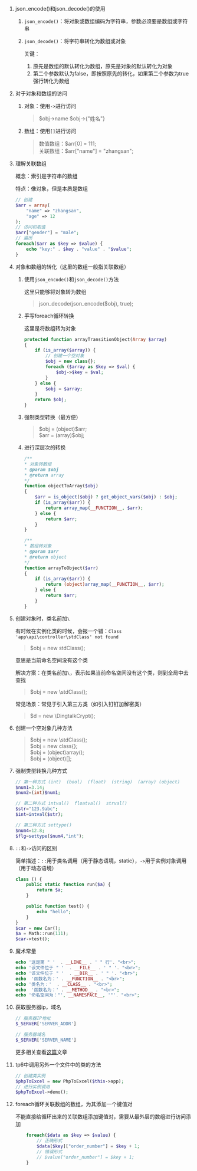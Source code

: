 1. json_encode()和json_decode()的使用

    1. `json_encode()`：将对象或数组编码为字符串，参数必须要是数组或字符串

    2. `json_decode()`：将字符串转化为数组或对象

        关键：  
        
        1. 原先是数组的默认转化为数组，原先是对象的默认转化为对象
        2. 第二个参数默认为false，即按照原先的转化，如果第二个参数为true强行转化为数组

2. 对于对象和数组的访问

    1. 对象：使用`->`进行访问

        > \$obj->name 
        > \$obj->{"姓名"}

    2. 数组：使用`[]`进行访问

        > 数值数组：\$arr[0] = 111;  
        > 关联数组：$arr["name"] = "zhangsan";

3. 理解关联数组

    概念：索引是字符串的数组

    特点：像对象，但是本质是数组

    ```php
    // 创建
    $arr = array(
        "name" => "zhangsan",
        "age" => 12
    );
    // 访问和取值
    $arr["gender"] = "male";
    // 遍历
    foreach($arr as $key => $value) {
        echo "key:" . $key . "value" . "$value";
    }
    ```

4. 对象和数组的转化（这里的数组一般指关联数组）

    1. 使用`json_encode()`和`json_decode()`方法

        这里只能够将对象转为数组

        > json_decode(json_encode($obj), true);

    2. 手写foreach循环转换

        这里是将数组转为对象

        ```php
        protected function arrayTransitionObject(Array $array) 
        {
            if (is_array($array)) {
                // 创建一个空对象
                $obj = new class{};
                foreach ($array as $key => $val) {
                    $obj->$key = $val;
                }
            } else {
                $obj = $array;
            }
            return $obj;
        }
        ```

    3. 强制类型转换（最方便）

        > \$obj = (object)\$arr;  
        > \$arr = (array)\$obj;

    4. 进行深层次的转换

        ```php
        /**
        * 对象转数组
        * @param $obj
        * @return array
        */
        function objectToArray($obj)
        {
            $arr = is_object($obj) ? get_object_vars($obj) : $obj;
            if (is_array($arr)) {
                return array_map(__FUNCTION__, $arr);
            } else {
                return $arr;
            }
        }

        /**
        * 数组转对象
        * @param $arr
        * @return object
        */
        function arrayToObject($arr)
        {
            if (is_array($arr)) {
                return (object)array_map(__FUNCTION__, $arr);
            } else {
                return $arr;
            }
        }
        ```


5. 创建对象时，类名前加`\`

    有时候在实例化类的时候，会报一个错：`Class 'app\api\controller\stdClass' not found`

    > $obj = new stdClass();

    意思是当前命名空间没有这个类

    解决方案：在类名前加`\`，表示如果当前命名空间没有这个类，则到全局中去查找

    > $obj = new \stdClass();

    常见场景：常见于引入第三方类（如引入钉钉加解密类）

    > $d = new \DingtalkCrypt();

6. 创建一个空对象几种方法

    > \$obj = new \stdClass();  
    > \$obj = new class{};  
    > \$obj = (object)array();  
    > \$obj = (object)[];

7. 强制类型转换几种方式

    ```php
    // 第一种方式 (int)  (bool)  (float)  (string)  (array) (object)
    $num1=3.14;   
    $num2=(int)$num1;   

    // 第二种方式 intval()  floatval()  strval()
    $str="123.9abc";   
    $int=intval($str);

    // 第三种方式 settype()
    $num4=12.8;   
    $flg=settype($num4,"int");   
    ```

8. `::`和`->`访问的区别

    简单描述：`::`用于类名调用（用于静态语境，static），`->`用于实例对象调用（用于动态语境）

    ```php
    class () {
        public static function run($a) {
            return $a;
        }

        public function test() {
            echo "hello";
        }
    }
    $car = new Car();
    $a = Math::run(111);
    $car->test();
    ```

9. 魔术常量

    ```php
    echo '这是第 " '  . __LINE__ . ' " 行'. "<br>";
    echo '该文件位于 " '  . __FILE__ . ' " '. "<br>";
    echo '该文件位于 " '  . __DIR__ . ' " '. "<br>";
    echo  '函数名为：' . __FUNCTION__ . "<br>";
    echo '类名为：'  . __CLASS__ . "<br>";
    echo  '函数名为：' . __METHOD__ . "<br>";
    echo '命名空间为："', __NAMESPACE__, '"'. "<br>";
    ```

10. 获取服务器ip，域名

    ```php
    // 服务器IP地址  
    $_SERVER['SERVER_ADDR']

    // 服务器域名    
    $_SERVER['SERVER_NAME'] 
    ```

    更多相关查看[这篇](https://www.cnblogs.com/yangzailu/archive/2019/10/30/11752492.html)文章

    
11. tp6中调用另外一个文件中的类的方法

    ```php
    // 创建类实例
    $phpToExcel = new PhpToExcel($this->app);
    // 进行实例调用
    $phpToExcel->demo();
    ```

12. foreach循环关联数组的数组，为其添加一个键值对

    不能直接给循环出来的关联数组添加键值对，需要从最外层的数组进行访问添加

    ```php
        foreach($data as $key => $value) {
            // 正确形式
            $data[$key]["order_number"] = $key + 1;
            // 错误形式
            // $value["order_number"] = $key + 1;
        }
    ```
